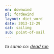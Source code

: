 ```yaml
---
en: downwind
pl: fordewind
layout: dict_word
date: 2013-12-29
cat: sailing
sub: point-of-sail
---
```


*to samo co: [dead run](/dict/d/dead-run.html)*